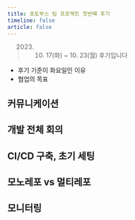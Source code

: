 ```yaml
---
title: 포토부스 팀 프로젝트 첫번째 후기
timeline: false
article: false
---
```


> 2023. 10. 17(화) ~ 10. 23(월) 후기입니다

- 후기 기준이 화요일인 이유
- 협업의 목표

## 커뮤니케이션

## 개발 전체 회의

## CI/CD 구축, 초기 세팅

## 모노레포 vs 멀티레포

## 모니터링